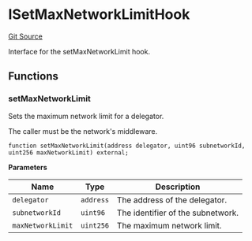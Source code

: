 # ISetMaxNetworkLimitHook
[Git Source](https://github.com/symbioticfi/network/blob/40885f42f01a00727039ad723d5263fdb740bef0/src/interfaces/ISetMaxNetworkLimitHook.sol)

Interface for the setMaxNetworkLimit hook.


## Functions
### setMaxNetworkLimit

Sets the maximum network limit for a delegator.

The caller must be the network's middleware.


```solidity
function setMaxNetworkLimit(address delegator, uint96 subnetworkId, uint256 maxNetworkLimit) external;
```
**Parameters**

|Name|Type|Description|
|----|----|-----------|
|`delegator`|`address`|The address of the delegator.|
|`subnetworkId`|`uint96`|The identifier of the subnetwork.|
|`maxNetworkLimit`|`uint256`|The maximum network limit.|


